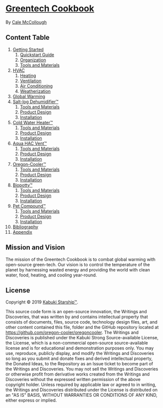 # [Greentech Cookbook](github.com/oregon-cooler/greentech_cookbook)

By [Cale McCollough](https://calemccollough.github.io)

## Content Table

1. [Getting Started](./getting_started)
   1. [Quickstart Guide](./getting_started/quickstart_guide)
   1. [Organization](./getting_started/organization)
   1. [Tools and Materials](./salt-log_dehumidifier/tools_and_materials)
1. [HVAC](./hvac)
   1. [Heating](./hvac/heating)
   1. [Ventilation](./hvac/ventilation)
   1. [Air Conditioning](./hvac/air_conditioning)
   1. [Weatherization](./hvac/weatherization)
1. [Global Warming](./global_warming)
1. [Salt-log Dehumidifier™](./salt-log_dehumidifier)
   1. [Tools and Materials](./salt-log_dehumidifier/tools_and_materials)
   1. [Product Design](./salt-log_dehumidifier/product_design)
   1. [Installation](./salt-log_dehumidifier/installation)
1. [Cold Water Heater™](./cold_water_heater)
   1. [Tools and Materials](./cold_water_heater/tools_and_materials)
   1. [Product Design](./cold_water_heater/product_design)
   1. [Installation](./cold_water_heater/installation)
1. [Aqua HAC Vent™](./aqua_hacv)
   1. [Tools and Materials](./aqua_hacv/tools_and_materials)
   1. [Product Design](./aqua_hacv/product_design)
   1. [Installation](./aqua_hacv/installation)
1. [Oregon-Cooler™](./oregon-cooler)
   1. [Tools and Materials](./oregon-cooler/tools_and_materials)
   1. [Product Design](./oregon-cooler/product_design)
   1. [Installation](./oregon-cooler/installation)
1. [Biopotty™](./biopotty)
   1. [Tools and Materials](./biopotty/tools_and_materials)
   1. [Product Design](./biopotty/product_design)
   1. [Installation](./biopotty/installation)
1. [Pet Compound™](./pet_compound)
   1. [Tools and Materials](./pet_compound/tools_and_materials)
   1. [Product Design](./pet_compound/product_design)
   1. [Installation](./pet_compound/installation)
1. [Bibliography](./bibliography)
1. [Appendix](./appendix)

## Mission and Vision

The mission of the Greentech Cookbook is to combat global warming with open-source green-tech. Our vision is to control the temperature of the planet by harnessing wasted energy and providing the world with clean water, food, heating, and cooling year-round.

## License

Copyright © 2019 [Kabuki Starship™](https://kabukistarship.com).

This source code form is an open-source innovation, the Writings and Discoveries, that was written by and contains intellectual property that consists of documents, files, source code, technology design files, art, and other content contained this file, folder and the GitHub repository located at <https://github.com/oregon-cooler/oregoncooler>. The Writings and Discoveries is published under the Kabuki Strong Source-available License, the License, which is a non-commercial open-source source-available license and is for educational and demonstration purposes only. You may use, reproduce, publicly display, and modify the Writings and Discoveries so long as you submit and donate fixes and derived intellectual property, the Donated Ideas, to the Repository as an Issue ticket to become part of the Writings and Discoveries. You may not sell the Writings and Discoveries or otherwise profit from derivative works created from the Writings and Discoveries without the expressed written permission of the above copyright holder. Unless required by applicable law or agreed to in writing, the Writings and Discoveries distributed under the License is distributed on an "AS IS" BASIS, WITHOUT WARRANTIES OR CONDITIONS OF ANY KIND, either express or implied.
